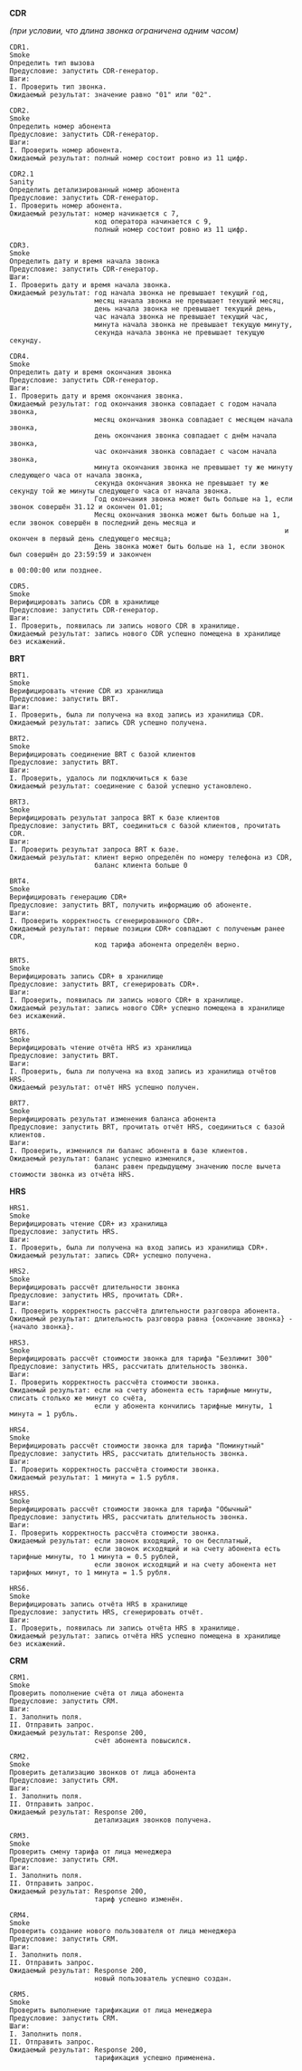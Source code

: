 **CDR** 

_(при условии, что длина звонка ограничена одним часом)_

    CDR1.
    Smoke
    Определить тип вызова
    Предусловие: запустить CDR-генератор.
    Шаги:
    I. Проверить тип звонка.
    Ожидаемый результат: значение равно "01" или "02".

    CDR2.
    Smoke
    Определить номер абонента
    Предусловие: запустить CDR-генератор.
    Шаги:
    I. Проверить номер абонента.
    Ожидаемый результат: полный номер состоит ровно из 11 цифр.

    CDR2.1
    Sanity
    Определить детализированный номер абонента 
    Предусловие: запустить CDR-генератор.
    I. Проверить номер абонента.
    Ожидаемый результат: номер начинается с 7, 
                         код оператора начинается с 9,
                         полный номер состоит ровно из 11 цифр.
    
    CDR3.
    Smoke
    Определить дату и время начала звонка
    Предусловие: запустить CDR-генератор.
    Шаги:
    I. Проверить дату и время начала звонка.
    Ожидаемый результат: год начала звонка не превышает текущий год,
                         месяц начала звонка не превышает текущий месяц,
                         день начала звонка не превышает текущий день,
                         час начала звонка не превышает текущий час,
                         минута начала звонка не превышает текущую минуту,
                         секунда начала звонка не превышает текущую секунду.
                         
    CDR4.
    Smoke
    Определить дату и время окончания звонка
    Предусловие: запустить CDR-генератор.
    Шаги:
    I. Проверить дату и время окончания звонка.
    Ожидаемый результат: год окончания звонка совпадает с годом начала звонка,
                         месяц окончания звонка совпадает с месяцем начала звонка,
                         день окончания звонка совпадает с днём начала звонка,
                         час окончания звонка совпадает с часом начала звонка,
                         минута окончания звонка не превышает ту же минуту следующего часа от начала звонка,
                         секунда окончания звонка не превышает ту же секунду той же минуты следующего часа от начала звонка.
                         Год окончания звонка может быть больше на 1, если звонок совершён 31.12 и окончен 01.01;
                         Месяц окончания звонка может быть больше на 1, если звонок совершён в последний день месяца и
                                                                        и окончен в первый день следующего месяца;
                         День звонка может быть больше на 1, если звонок был совершён до 23:59:59 и закончен   
                                                                                      в 00:00:00 или позднее.

    CDR5.
    Smoke
    Верифицировать запись CDR в хранилище
    Предусловие: запустить CDR-генератор.
    Шаги:
    I. Проверить, появилась ли запись нового CDR в хранилище.
    Ожидаемый результат: запись нового CDR успешно помещена в хранилище без искажений.

**BRT**

    BRT1.
    Smoke
    Верифицировать чтение CDR из хранилища
    Предусловие: запустить BRT.
    Шаги:
    I. Проверить, была ли получена на вход запись из хранилища CDR.
    Ожидаемый результат: запись CDR успешно получена.

    BRT2.
    Smoke
    Верифицировать соединение BRT с базой клиентов
    Предусловие: запустить BRT.
    Шаги:
    I. Проверить, удалось ли подключиться к базе
    Ожидаемый результат: соединение с базой успешно установлено.

    BRT3.
    Smoke 
    Верифицировать результат запроса BRT к базе клиентов
    Предусловие: запустить BRT, соединиться с базой клиентов, прочитать CDR.
    Шаги:
    I. Проверить результат запроса BRT к базе.
    Ожидаемый результат: клиент верно определён по номеру телефона из CDR,
                         баланс клиента больше 0

    BRT4.
    Smoke
    Верифицировать генерацию CDR+
    Предусловие: запустить BRT, получить информацию об абоненте.
    Шаги:
    I. Проверить корректность сгенерированного CDR+.
    Ожидаемый результат: первые позиции CDR+ совпадают с полученым ранее CDR,
                         код тарифа абонента определён верно.

    BRT5.
    Smoke
    Верифицировать запись CDR+ в хранилище
    Предусловие: запустить BRT, сгенерировать CDR+.
    Шаги:
    I. Проверить, появилась ли запись нового CDR+ в хранилище.
    Ожидаемый результат: запись нового CDR+ успешно помещена в хранилище без искажений.

    BRT6.
    Smoke
    Верифицировать чтение отчёта HRS из хранилища
    Предусловие: запустить BRT.
    Шаги:
    I. Проверить, была ли получена на вход запись из хранилища отчётов HRS.
    Ожидаемый результат: отчёт HRS успешно получен.

    BRT7.
    Smoke
    Верифицировать результат изменения баланса абонента
    Предусловие: запустить BRT, прочитать отчёт HRS, соединиться с базой клиентов.
    Шаги:
    I. Проверить, изменился ли баланс абонента в базе клиентов.
    Ожидаемый результат: баланс успешно изменился,
                         баланс равен предыдущему значению после вычета стоимости звонка из отчёта HRS.

**HRS**

    HRS1.
    Smoke
    Верифицировать чтение CDR+ из хранилища
    Предусловие: запустить HRS.
    Шаги:
    I. Проверить, была ли получена на вход запись из хранилища CDR+.
    Ожидаемый результат: запись CDR+ успешно получена.

    HRS2.
    Smoke
    Верифицировать рассчёт длительности звонка
    Предусловие: запустить HRS, прочитать CDR+.
    Шаги:
    I. Проверить корректность рассчёта длительности разговора абонента.
    Ожидаемый результат: длительность разговора равна {окончание звонка} - {начало звонка}.

    HRS3.
    Smoke
    Верифицировать рассчёт стоимости звонка для тарифа "Безлимит 300"
    Предусловие: запустить HRS, рассчитать длительность звонка.
    Шаги:
    I. Проверить корректность рассчёта стоимости звонка.
    Ожидаемый результат: если на счету абонента есть тарифные минуты, списать столько же минут со счёта,
                         если у абонента кончились тарифные минуты, 1 минута = 1 рубль.

    HRS4.
    Smoke
    Верифицировать рассчёт стоимости звонка для тарифа "Поминутный"
    Предусловие: запустить HRS, рассчитать длительность звонка.
    Шаги:
    I. Проверить корректность рассчёта стоимости звонка.
    Ожидаемый результат: 1 минута = 1.5 рубля.

    HRS5.
    Smoke
    Верифицировать рассчёт стоимости звонка для тарифа "Обычный"
    Предусловие: запустить HRS, рассчитать длительность звонка.
    Шаги:
    I. Проверить корректность рассчёта стоимости звонка.
    Ожидаемый результат: если звонок входящий, то он бесплатный,
                         если звонок исходящий и на счету абонента есть тарифные минуты, то 1 минута = 0.5 рублей,
                         если звонок исходящий и на счету абонента нет тарифных минут, то 1 минута = 1.5 рубля.
    
    HRS6.
    Smoke
    Верифицировать запись отчёта HRS в хранилище
    Предусловие: запустить HRS, сгенерировать отчёт.
    Шаги:
    I. Проверить, появилась ли запись отчёта HRS в хранилище.
    Ожидаемый результат: запись отчёта HRS успешно помещена в хранилище без искажений.

**CRM**

    CRM1.
    Smoke
    Проверить пополнение счёта от лица абонента
    Предусловие: запустить CRM.
    Шаги:
    I. Заполнить поля.
    II. Отправить запрос.
    Ожидаемый результат: Response 200,
                         счёт абонента повысился.

    CRM2.
    Smoke
    Проверить детализацию звонков от лица абонента
    Предусловие: запустить CRM.
    Шаги:
    I. Заполнить поля.
    II. Отправить запрос.
    Ожидаемый результат: Response 200,
                         детализация звонков получена.
    
    CRM3.
    Smoke
    Проверить смену тарифа от лица менеджера
    Предусловие: запустить CRM.
    Шаги:
    I. Заполнить поля.
    II. Отправить запрос.
    Ожидаемый результат: Response 200,
                         тариф успешно изменён.

    CRM4.
    Smoke
    Проверить создание нового пользователя от лица менеджера
    Предусловие: запустить CRM.
    Шаги:
    I. Заполнить поля.
    II. Отправить запрос.
    Ожидаемый результат: Response 200,
                         новый пользователь успешно создан.
    
    CRM5.
    Smoke
    Проверить выполнение тарификации от лица менеджера
    Предусловие: запустить CRM.
    Шаги:
    I. Заполнить поля.
    II. Отправить запрос.
    Ожидаемый результат: Response 200,
                         тарификация успешно применена.